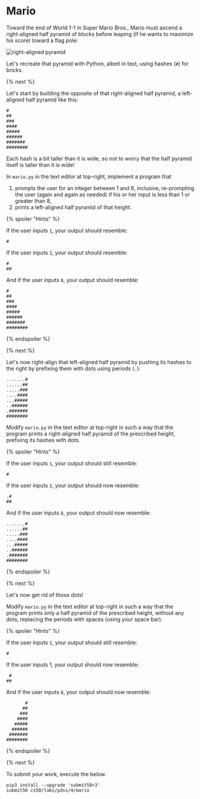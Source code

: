 # Mario

Toward the end of World 1-1 in Super Mario Bros., Mario must ascend a right-aligned half pyramid of blocks before leaping (if he wants to maximize his score) toward a flag pole:

![right-aligned pyramid](mario_right_shifted.png)

Let's recreate that pyramid with Python, albeit in text, using hashes (`#`) for bricks.

{% next %}

Let's start by building the opposite of that right-aligned half pyramid, a left-aligned half pyramid like this:

```
#
##
###
####
#####
######
#######
########
```

Each hash is a bit taller than it is wide, so not to worry that the half pyramid itself is taller than it is wide!

In `mario.py` in the text editor at top-right, implement a program that

1. prompts the user for an integer between 1 and 8, inclusive, re-prompting the user (again and again as needed) if his or her input is less than 1 or greater than 8,
1. prints a left-aligned half pyramid of that height.

{% spoiler "Hints" %}

If the user inputs `1`, your output should resemble:

```
#
```

If the user inputs `2`, your output should resemble:

```
#
##
```

And if the user inputs `8`, your output should resemble:

```
#
##
###
####
#####
######
#######
########
```

{% endspoiler %}

{% next %}

Let's now right-align that left-aligned half pyramid by pushing its hashes to the right by prefixing them with dots using periods (`.`):

```
.......#
......##
.....###
....####
...#####
..######
.#######
########
```

Modify `mario.py` in the text editor at top-right in such a way that the program prints a right-aligned half pyramid of the prescribed height, prefixing its hashes with dots.

{% spoiler "Hints" %}

If the user inputs `1`, your output should still resemble:

```
#
```

If the user inputs `2`, your output should now resemble:

```
.#
##
```

And if the user inputs `8`, your output should now resemble:

```
.......#
......##
.....###
....####
...#####
..######
.#######
########
```

{% endspoiler %}

{% next %}

Let's now get rid of those dots!

Modify `mario.py` in the text editor at top-right in such a way that the program prints only a half pyramid of the prescribed height, without any dots, replacing the periods with spaces (using your space bar).

{% spoiler "Hints" %}

If the user inputs `1`, your output should still resemble:

```
#
```

If the user inputs 1, your output should now resemble:

```
 #
##
```

And if the user inputs `8`, your output should now resemble:

```
       #
      ##
     ###
    ####
   #####
  ######
 #######
########
```

{% endspoiler %}

{% next %}

To submit your work, execute the below.

```
pip3 install --upgrade 'submit50<3'
submit50 cs50/labs/pdss/4/mario
```
